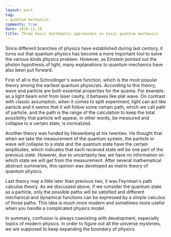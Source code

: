 ```yaml
---
layout: post
tag: 
- quantum mechanics
comments: true
date: 2016-11-10
title: Three basic mathematic approaches in basic quantum mechanics
---
```


Since different branches of physics have established during last century, it turns out that quantum physics has become a more important tool to solve the various kinds physics problem. However, as Einstein pointed out the photon hypothesis of light, many explanations to quantum mechanics have also been put forward.

<!-- more -->

First of all is the Schrodinger's wave function, which is the most popular theory among the earliest quantum physicists. 
According to this theory, wave and particle are both essential properties for the quanta. For example, as a light beam emit from laser cavity, it behaves like plat wave. On contrast with classic assumption, when it comes to split experiment, light can act like particle and it seems that it will follow some certain path, which we call path of particle, and the path is the range of the calculation to keep the total possibility that particle will appear, in other words, be measured and collapse to a certain state, is normalized.

Another theory was funded by Heisenberg at his twenties. He thought that when we take the measurement of the quantum system, the particle or wave will collapse to a state and the quantum state have the certain amplitudes, which indicates that each received state will be one part of the previous state. However, due to uncertainty law, we have no information on which state we will get from the measurement. After several mathematical abstract summaries, this opinion was developed as matrix theory of quantum physics.

Last theory may a little later than previous two, it was Feynman's path calculus theory. As we discussed above, if we consider the quantum state as a particle, only the possible paths will be satisfied and different mechanical and dynamical functions can be expressed by a simple calculus of those paths. This idea is much more modern and sometimes more useful when you handle a complicated physics model.

In summary, confusion is always coexisting with development, especially topics of modern physics. In order to figure out all the universe mysteries, we are supposed to keep expanding the boundary of physics.



